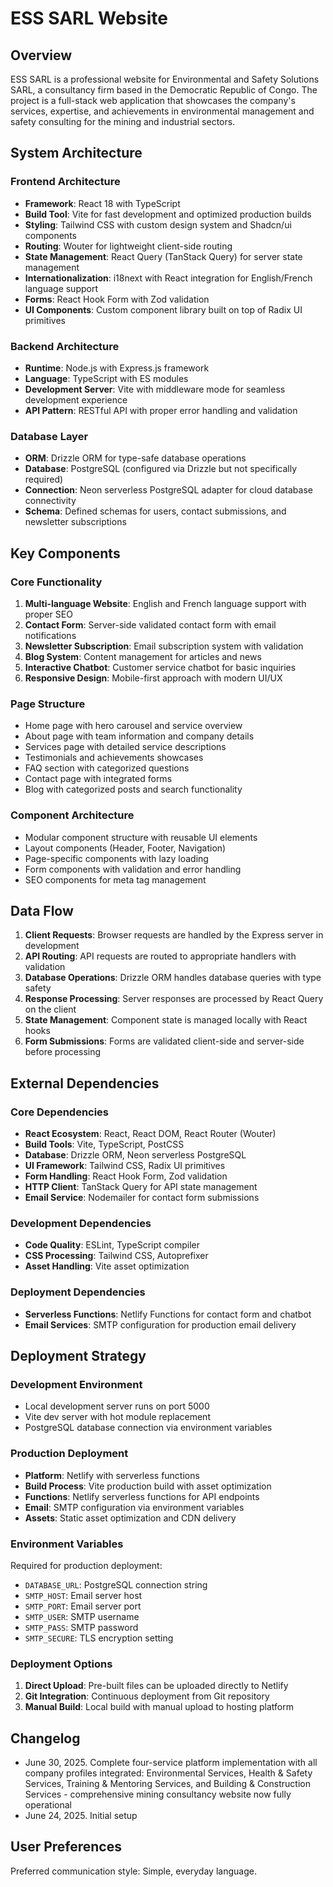 # ESS SARL Website

## Overview

ESS SARL is a professional website for Environmental and Safety Solutions SARL, a consultancy firm based in the Democratic Republic of Congo. The project is a full-stack web application that showcases the company's services, expertise, and achievements in environmental management and safety consulting for the mining and industrial sectors.

## System Architecture

### Frontend Architecture
- **Framework**: React 18 with TypeScript
- **Build Tool**: Vite for fast development and optimized production builds
- **Styling**: Tailwind CSS with custom design system and Shadcn/ui components
- **Routing**: Wouter for lightweight client-side routing
- **State Management**: React Query (TanStack Query) for server state management
- **Internationalization**: i18next with React integration for English/French language support
- **Forms**: React Hook Form with Zod validation
- **UI Components**: Custom component library built on top of Radix UI primitives

### Backend Architecture
- **Runtime**: Node.js with Express.js framework
- **Language**: TypeScript with ES modules
- **Development Server**: Vite with middleware mode for seamless development experience
- **API Pattern**: RESTful API with proper error handling and validation

### Database Layer
- **ORM**: Drizzle ORM for type-safe database operations
- **Database**: PostgreSQL (configured via Drizzle but not specifically required)
- **Connection**: Neon serverless PostgreSQL adapter for cloud database connectivity
- **Schema**: Defined schemas for users, contact submissions, and newsletter subscriptions

## Key Components

### Core Functionality
1. **Multi-language Website**: English and French language support with proper SEO
2. **Contact Form**: Server-side validated contact form with email notifications
3. **Newsletter Subscription**: Email subscription system with validation
4. **Blog System**: Content management for articles and news
5. **Interactive Chatbot**: Customer service chatbot for basic inquiries
6. **Responsive Design**: Mobile-first approach with modern UI/UX

### Page Structure
- Home page with hero carousel and service overview
- About page with team information and company details
- Services page with detailed service descriptions
- Testimonials and achievements showcases
- FAQ section with categorized questions
- Contact page with integrated forms
- Blog with categorized posts and search functionality

### Component Architecture
- Modular component structure with reusable UI elements
- Layout components (Header, Footer, Navigation)
- Page-specific components with lazy loading
- Form components with validation and error handling
- SEO components for meta tag management

## Data Flow

1. **Client Requests**: Browser requests are handled by the Express server in development
2. **API Routing**: API requests are routed to appropriate handlers with validation
3. **Database Operations**: Drizzle ORM handles database queries with type safety
4. **Response Processing**: Server responses are processed by React Query on the client
5. **State Management**: Component state is managed locally with React hooks
6. **Form Submissions**: Forms are validated client-side and server-side before processing

## External Dependencies

### Core Dependencies
- **React Ecosystem**: React, React DOM, React Router (Wouter)
- **Build Tools**: Vite, TypeScript, PostCSS
- **Database**: Drizzle ORM, Neon serverless PostgreSQL
- **UI Framework**: Tailwind CSS, Radix UI primitives
- **Form Handling**: React Hook Form, Zod validation
- **HTTP Client**: TanStack Query for API state management
- **Email Service**: Nodemailer for contact form submissions

### Development Dependencies
- **Code Quality**: ESLint, TypeScript compiler
- **CSS Processing**: Tailwind CSS, Autoprefixer
- **Asset Handling**: Vite asset optimization

### Deployment Dependencies
- **Serverless Functions**: Netlify Functions for contact form and chatbot
- **Email Services**: SMTP configuration for production email delivery

## Deployment Strategy

### Development Environment
- Local development server runs on port 5000
- Vite dev server with hot module replacement
- PostgreSQL database connection via environment variables

### Production Deployment
- **Platform**: Netlify with serverless functions
- **Build Process**: Vite production build with asset optimization
- **Functions**: Netlify serverless functions for API endpoints
- **Email**: SMTP configuration via environment variables
- **Assets**: Static asset optimization and CDN delivery

### Environment Variables
Required for production deployment:
- `DATABASE_URL`: PostgreSQL connection string
- `SMTP_HOST`: Email server host
- `SMTP_PORT`: Email server port
- `SMTP_USER`: SMTP username
- `SMTP_PASS`: SMTP password
- `SMTP_SECURE`: TLS encryption setting

### Deployment Options
1. **Direct Upload**: Pre-built files can be uploaded directly to Netlify
2. **Git Integration**: Continuous deployment from Git repository
3. **Manual Build**: Local build with manual upload to hosting platform

## Changelog
- June 30, 2025. Complete four-service platform implementation with all company profiles integrated: Environmental Services, Health & Safety Services, Training & Mentoring Services, and Building & Construction Services - comprehensive mining consultancy website now fully operational
- June 24, 2025. Initial setup

## User Preferences

Preferred communication style: Simple, everyday language.